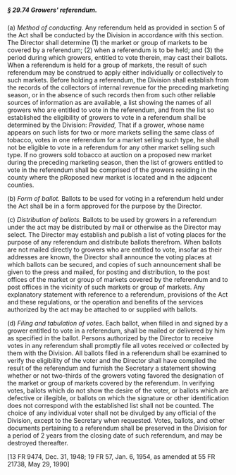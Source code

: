##### § 29.74 Growers' referendum. #####

(a) *Method of conducting.* Any referendum held as provided in section 5 of the Act shall be conducted by the Division in accordance with this section. The Director shall determine (1) the market or group of markets to be covered by a referendum; (2) when a referendum is to be held; and (3) the period during which growers, entitled to vote therein, may cast their ballots. When a referendum is held for a group of markets, the result of such referendum may be construed to apply either individually or collectively to such markets. Before holding a referendum, the Division shall establish from the records of the collectors of internal revenue for the preceding marketing season, or in the absence of such records then from such other reliable sources of information as are available, a list showing the names of all growers who are entitled to vote in the referendum, and from the list so established the eligibility of growers to vote in a referendum shall be determined by the Division: *Provided,* That if a grower, whose name appears on such lists for two or more markets selling the same class of tobacco, votes in one referendum for a market selling such type, he shall not be eligible to vote in a referendum for any other market selling such type. If no growers sold tobacco at auction on a proposed new market during the preceding marketing season, then the list of growers entitled to vote in the referendum shall be comprised of the growers residing in the county where the pRoposed new market is located and in the adjacent counties.

(b) *Form of ballot.* Ballots to be used for voting in a referendum held under the Act shall be in a form approved for the purpose by the Director.

(c) *Distribution of ballots.* Ballots to be used by growers in a referendum under the act may be distributed by mail or otherwise as the Director may select. The Director may establish and publish a list of voting places for the purpose of any referendum and distribute ballots therefrom. When ballots are not mailed directly to growers who are entitled to vote, insofar as their addresses are known, the Director shall announce the voting places at which ballots can be secured, and copies of such announcement shall be given to the press and mailed, for posting and distribution, to the post offices of the market or group of markets covered by the referendum and to post offices in the vicinity of such markets or group of markets. Any explanatory statement with reference to a referendum, provisions of the Act and these regulations, or the operation and benefits of the services authorized by the act may be attached to or supplied with ballots.

(d) *Filing and tabulation of votes.* Each ballot, when filled in and signed by a grower entitled to vote in a referendum, shall be mailed or delivered by him as specified in the ballot. Persons authorized by the Director to receive votes in any referendum shall promptly file all votes received or collected by them with the Division. All ballots filed in a referendum shall be examined to verify the eligibility of the voter and the Director shall have compiled the result of the referendum and furnish the Secretary a statement showing whether or not two-thirds of the growers voting favored the designation of the market or group of markets covered by the referendum. In verifying votes, ballots which do not show the desire of the voter, or ballots which are defective or illegible, or ballots on which the signature or other identification does not correspond with the established list shall not be counted. The choice of any individual voter shall not be divulged by any official of the Division, except to the Secretary when requested. Votes, ballots, and other documents pertaining to a referendum shall be preserved in the Division for a period of 2 years from the closing date of such referendum, and may be destroyed thereafter.

[13 FR 9474, Dec. 31, 1948; 19 FR 57, Jan. 6, 1954, as amended at 55 FR 21738, May 29, 1990]